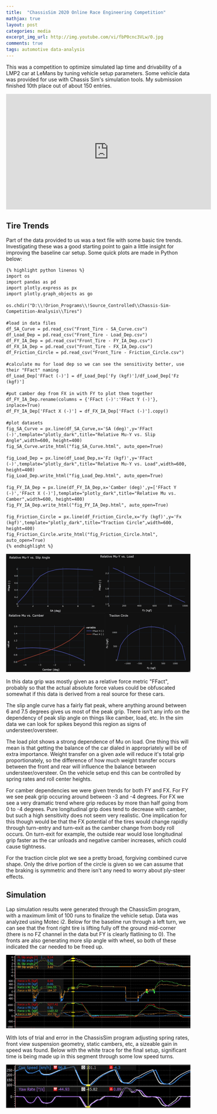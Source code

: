 ```yaml
---
title:  "ChassisSim 2020 Online Race Engineering Competition"
mathjax: true
layout: post
categories: media
excerpt_img_url: http://img.youtube.com/vi/fbP0cnc3VLw/0.jpg 
comments: true
tags: automotive data-analysis
---
```


This was a competition to optimize simulated lap time and drivability of a LMP2 car at LeMans by tuning vehicle setup parameters. Some vehicle data was provided for use with Chassis Sim's simulation tools. My submission finished 10th place out of about 150 entries.

<iframe width="560" height="315" src="https://www.youtube-nocookie.com/embed/fbP0cnc3VLw" title="YouTube video player" frameborder="0" allow="accelerometer; autoplay; clipboard-write; encrypted-media; gyroscope; picture-in-picture" allowfullscreen></iframe>

## Tire Trends

Part of the data provided to us was a text file with some basic tire trends. Investigating these was a good starting point to gain a little insight for improving the baseline car setup. Some quick plots are made in Python below:

    {% highlight python linenos %}
    import os
    import pandas as pd
    import plotly.express as px
    import plotly.graph_objects as go

    os.chdir("D:\\!Orion_Programs\\!Source_Controlled\\Chassis-Sim-Competition-Analysis\\Tires")

    #load in data files
    df_SA_Curve = pd.read_csv("Front_Tire - SA_Curve.csv")
    df_Load_Dep = pd.read_csv("Front_Tire - Load_Dep.csv")
    df_FY_IA_Dep = pd.read_csv("Front_Tire - FY_IA_Dep.csv")
    df_FX_IA_Dep = pd.read_csv("Front_Tire - FX_IA_Dep.csv")
    df_Friction_Circle = pd.read_csv("Front_Tire - Friction_Circle.csv")

    #calculate mu for load dep so we can see the sensitivity better, use their "FFact" naming
    df_Load_Dep['FFact (-)'] = df_Load_Dep['Fy (kgf)']/df_Load_Dep['Fz (kgf)']

    #put camber dep from FX in with FY to plot them together
    df_FY_IA_Dep.rename(columns = {'FFact (-)':'FFact Y (-)'}, inplace=True)
    df_FY_IA_Dep['FFact X (-)'] = df_FX_IA_Dep['FFact (-)'].copy()

    #plot datasets
    fig_SA_Curve = px.line(df_SA_Curve,x='SA (deg)',y='FFact (-)',template="plotly_dark",title="Relative Mu-Y vs. Slip Angle",width=600, height=400)
    fig_SA_Curve.write_html("fig_SA_Curve.html", auto_open=True)

    fig_Load_Dep = px.line(df_Load_Dep,x='Fz (kgf)',y='FFact (-)',template="plotly_dark",title="Relative Mu-Y vs. Load",width=600, height=400)
    fig_Load_Dep.write_html("fig_Load_Dep.html", auto_open=True)

    fig_FY_IA_Dep = px.line(df_FY_IA_Dep,x='Camber (deg)',y=['FFact Y (-)','FFact X (-)'],template="plotly_dark",title="Relative Mu vs. Camber",width=600, height=400)
    fig_FY_IA_Dep.write_html("fig_FY_IA_Dep.html", auto_open=True)

    fig_Friction_Circle = px.line(df_Friction_Circle,x='Fy (kgf)',y='Fx (kgf)',template="plotly_dark",title="Traction Circle",width=600, height=400)
    fig_Friction_Circle.write_html("fig_Friction_Circle.html", auto_open=True)
    {% endhighlight %}

![1](/assets/images/2020-10-04-chassis-sim-competition/AllPlots.jpg)

In this data grip was mostly given as a relative force metric "FFact", probably so that the actual absolute force values could be obfuscated somewhat if this data is derived from a real source for these cars. 

The slip angle curve has a fairly flat peak, where anything around between 6 and 7.5 degrees gives us most of the peak grip. There isn't any info on the dependency of peak slip angle on things like camber, load, etc. In the sim data we can look for spikes beyond this region as signs of understeer/oversteer.

The load plot shows a strong dependence of Mu on load. One thing this will mean is that getting the balance of the car dialed in appropriately will be of extra importance. Weight transfer on a given axle will reduce it's total grip proportionately, so the difference of how much weight transfer occurs between the front and rear will influence the balance between understeer/oversteer. On the vehicle setup end this can be controlled by spring rates and roll center heights.

For camber dependencies we were given trends for both FY and FX. For FY we see peak grip occuring around between -3 and -4 degrees. For FX we see a very dramatic trend where grip reduces by more than half going from 0 to -4 degrees. Pure longitudinal grip does tend to decrease with camber, but such a high sensitivity does not seem very realistic. One implication for this though would be that the FX potential of the tires would change rapidly through turn-entry and turn-exit as the camber change from body roll occurs. On turn-exit for example, the outside rear would lose longitudinal grip faster as the car unloads and negative camber increases, which could cause tightness.

For the traction circle plot we see a pretty broad, forgiving combined curve shape. Only the drive portion of the circle is given so we can assume that the braking is symmetric and there isn't any need to worry about ply-steer effects. 

## Simulation

Lap simulation results were generated through the ChassisSim program, with a maximum limit of 100 runs to finalize the vehicle setup. Data was analyzed using Motec i2. Below for the baseline run through a left turn, we can see that the front right tire is lifting fully off the ground mid-corner (there is no FZ channel in the data but FY is clearly flatlining to 0). The fronts are also generating more slip angle with wheel, so both of these indicated the car needed to be freed up.


![2](/assets/images/2020-10-04-chassis-sim-competition/Data1.jpg)

With lots of trial and error in the ChassisSim program adjusting spring rates, front view suspension geometry, static cambers, etc, a sizeable gain in speed was found. Below with the white trace for the final setup, significant time is being made up in this segment through some low speed turns.


![3](/assets/images/2020-10-04-chassis-sim-competition/Data2.jpg)





